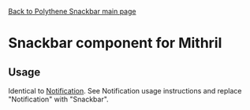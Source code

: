 [Back to Polythene Snackbar main page](../snackbar.md)

# Snackbar component for Mithril


## Usage

Identical to [Notification](notification.md). See Notification usage instructions and replace "Notification" with "Snackbar".
